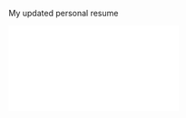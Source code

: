 My updated personal resume



![alt text](github.com/samuelrangira/Resume/blob/master/main.pdf?raw=true)

